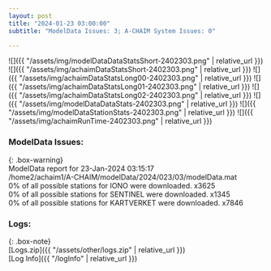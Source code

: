 ```yaml
---
layout: post
title: "2024-01-23 03:00:00"
subtitle: "ModelData Issues: 3; A-CHAIM System Issues: 0"

---
```


![]({{ "/assets/img/modelDataDataStatsShort-2402303.png" | relative_url }})
![]({{ "/assets/img/achaimDataStatsShort-2402303.png" | relative_url }})
![]({{ "/assets/img/achaimDataStatsLong00-2402303.png" | relative_url }})
![]({{ "/assets/img/achaimDataStatsLong01-2402303.png" | relative_url }})
![]({{ "/assets/img/achaimDataStatsLong02-2402303.png" | relative_url }})
![]({{ "/assets/img/modelDataDataStats-2402303.png" | relative_url }})
![]({{ "/assets/img/modelDataStationStats-2402303.png" | relative_url }})
![]({{ "/assets/img/achaimRunTime-2402303.png" | relative_url }})


### ModelData Issues:  
  
{: .box-warning}  
 ModelData report for 23-Jan-2024 03:15:17   
 /home2/achaim1/A-CHAIM/modelData/2024/023/03/modelData.mat   
 0% of all possible stations for IONO were downloaded. x3625   
 0% of all possible stations for SENTINEL were downloaded. x1345   
 0% of all possible stations for KARTVERKET were downloaded. x7846   
  


### Logs:  
  
{: .box-note}  
[Logs.zip]({{ "/assets/other/logs.zip" | relative_url }})  
[Log Info]({{ "/logInfo" | relative_url }})  
